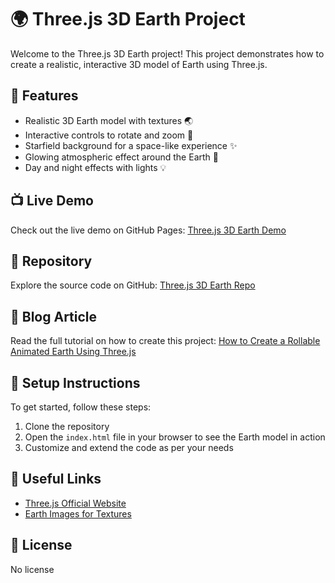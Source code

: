 <!DOCTYPE html>
<html lang="en">
<head>
  <meta charset="UTF-8">
  <meta name="viewport" content="width=device-width, initial-scale=1.0">
</head>
<body>
  <h1>🌍 Three.js 3D Earth Project</h1>
  <p>Welcome to the Three.js 3D Earth project! This project demonstrates how to create a realistic, interactive 3D model of Earth using Three.js.</p>

  <h2>🚀 Features</h2>
  <ul>
    <li>Realistic 3D Earth model with textures 🌏</li>
    <li>Interactive controls to rotate and zoom 🔄</li>
    <li>Starfield background for a space-like experience ✨</li>
    <li>Glowing atmospheric effect around the Earth 🌟</li>
    <li>Day and night effects with lights 💡</li>
  </ul>

  <h2>📺 Live Demo</h2>
  <p>Check out the live demo on GitHub Pages: <a class="link" href="https://pathumsandeepa.github.io/Three-JS-3D-Earth/" target="_blank">Three.js 3D Earth Demo</a></p>

  <h2>📂 Repository</h2>
  <p>Explore the source code on GitHub: <a class="link" href="https://github.com/PathumSandeepa/Three-JS-3D-Earth" target="_blank">Three.js 3D Earth Repo</a></p>

  <h2>📝 Blog Article</h2>
  <p>Read the full tutorial on how to create this project: <a class="link" href="https://medium.com/@pathumsandeepa13/how-to-create-a-rollable-animated-earth-using-three-js-4789f8365b6f" target="_blank">How to Create a Rollable Animated Earth Using Three.js</a></p>

  <h2>🔧 Setup Instructions</h2>
  <p>To get started, follow these steps:</p>
  <ol>
    <li>Clone the repository</li>
    <li>Open the <code>index.html</code> file in your browser to see the Earth model in action</li>
    <li>Customize and extend the code as per your needs</li>
  </ol>

  <h2>🔗 Useful Links</h2>
  <ul>
    <li><a class="link" href="https://threejs.org/" target="_blank">Three.js Official Website</a></li>
    <li><a class="link" href="https://planetpixelemporium.com/earth.html" target="_blank">Earth Images for Textures</a></li>
  </ul>

  <h2>📜 License</h2>
  <p>No license</p>
</body>
</html>
